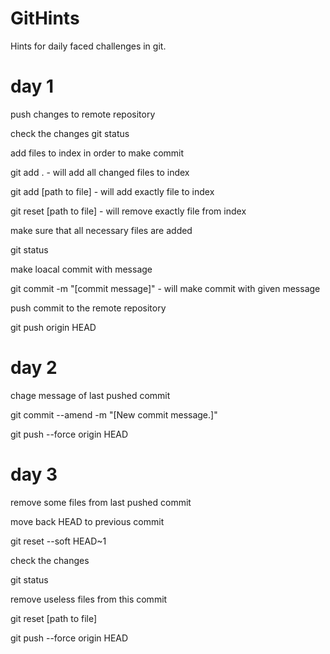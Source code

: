 # GitHints
Hints for daily faced challenges in git.

# day 1 
push changes to remote repository

check the changes
git status

add files to index in order to make commit

git add .   - will add all changed files to index

git add [path to file]     - will add exactly file to index

git reset [path to file]   - will remove exactly file from index



make sure that all necessary files are added

git status



make loacal commit with message

git commit -m "[commit message]"       - will make commit with given message



push commit to the remote repository

git push origin HEAD



# day 2

chage message of last pushed commit 



git commit --amend -m "[New commit message.]"

git push --force origin HEAD



# day 3
remove some files from last pushed commit 



move back HEAD to previous commit

git reset --soft HEAD~1



check the changes

git status



remove useless files from this commit

git reset [path to file]



git push --force origin HEAD
